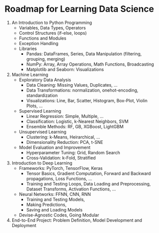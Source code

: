 # Roadmap for Learning Data Science

1. An Introduction to Python Programming
    - Variables, Data Types, Operators
    - Control Structures (if-else, loops)
    - Functions and Modules
    - Exception Handling
    - Libraries
        - Pandas: DataFrames, Series, Data Manipulation (filtering, grouping, merging)
        - NumPy: Array, Array Operations, Math Functions, Broadcasting
        - Matplotlib and Seaborn: Visualizations
2. Machine Learning
    - Exploratory Data Analysis
        - Data Cleaning: Missing Values, Duplicates, ...
        - Data Transformations: normalization, onehot-encoding, standardization
        - Visualizations: Line, Bar, Scatter, Histogram, Box-Plot, Violin Plots, ...
    - Supervised Learning
        - Linear Regression: Simple, Multiple, ...
        - Classification: Logistic, k-Nearest Neighbors, SVM
        - Ensemble Methods: RF, GB, XGBoost, LightGBM
    - Unsupervised Learning
        - Clustering: k-Means, Heirarchical, ...
        - Dimensionality Reduction: PCA, t-SNE
    - Model Evaluation and Improvement
        - Hyperparameter Tuning: Grid, Random Search
        - Cross-Validation: k-Fold, Stratified
3. Introduction to Deep Learning
    - Frameworks: PyTorch, TensorFlow, Keras
        - Tensor Basics, Gradient Computation, Forward and Backward propagations, Loss Functions, ...
        - Training and Testing Loops, Data Loading and Preprocessing, Dataset Transforms, Activation Functions, ...
    - Neural Networks: FFNN, CNN, RNN
        - Training and Testing Models, 
        - Making Predictions, 
        - Saving and Loading Models
    - Devise-Agnostic Codes, Going Modular 
4. End-to-End Project: Problem Definition, Model Development and Deployment
